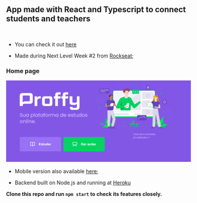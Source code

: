 ## App made with React and Typescript to connect students and teachers
<br/>

* You can check it out [here]() <br/>

* Made during Next Level Week #2 from [Rockseat](https://rocketseat.com.br/); <br/>

### Home page
![Proffy home page](./public/webView/home.PNG)

* Mobile version also available [here](https://github.com/cassiogroh/Proffy_mobile); <br/>

* Backend built on Node.js and running at [Heroku](https://www.heroku.com/home) <br/>

**Clone this repo and run `npm start` to check its features closely.**